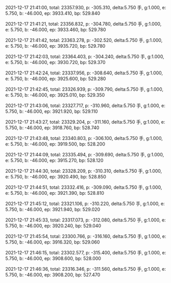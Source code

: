 2021-12-17 21:41:00, total: 23357.930, p: -305.310, delta:5.750 手, g:1.000, e: 5.750, b: -46.000, ep: 3933.410, bp: 529.840

2021-12-17 21:41:21, total: 23356.832, p: -304.780, delta:5.750 手, g:1.000, e: 5.750, b: -46.000, ep: 3933.460, bp: 529.780

2021-12-17 21:41:42, total: 23363.278, p: -302.520, delta:5.750 手, g:1.000, e: 5.750, b: -46.000, ep: 3935.720, bp: 529.780

2021-12-17 21:42:03, total: 23364.403, p: -304.240, delta:5.750 手, g:1.000, e: 5.750, b: -46.000, ep: 3930.720, bp: 529.370

2021-12-17 21:42:24, total: 23337.956, p: -308.640, delta:5.750 手, g:1.000, e: 5.750, b: -46.000, ep: 3925.600, bp: 529.280

2021-12-17 21:42:45, total: 23326.939, p: -309.790, delta:5.750 手, g:1.000, e: 5.750, b: -46.000, ep: 3925.010, bp: 529.350

2021-12-17 21:43:06, total: 23327.717, p: -310.960, delta:5.750 手, g:1.000, e: 5.750, b: -46.000, ep: 3921.920, bp: 529.110

2021-12-17 21:43:27, total: 23329.204, p: -311.160, delta:5.750 手, g:1.000, e: 5.750, b: -46.000, ep: 3918.760, bp: 528.740

2021-12-17 21:43:48, total: 23340.803, p: -306.100, delta:5.750 手, g:1.000, e: 5.750, b: -46.000, ep: 3919.500, bp: 528.200

2021-12-17 21:44:09, total: 23335.494, p: -309.690, delta:5.750 手, g:1.000, e: 5.750, b: -46.000, ep: 3915.270, bp: 528.120

2021-12-17 21:44:30, total: 23328.209, p: -310.310, delta:5.750 手, g:1.000, e: 5.750, b: -46.000, ep: 3920.490, bp: 528.850

2021-12-17 21:44:51, total: 23332.416, p: -309.090, delta:5.750 手, g:1.000, e: 5.750, b: -46.000, ep: 3921.390, bp: 528.810

2021-12-17 21:45:12, total: 23321.106, p: -310.220, delta:5.750 手, g:1.000, e: 5.750, b: -46.000, ep: 3921.940, bp: 529.020

2021-12-17 21:45:33, total: 23317.073, p: -312.080, delta:5.750 手, g:1.000, e: 5.750, b: -46.000, ep: 3920.240, bp: 529.040

2021-12-17 21:45:54, total: 23300.766, p: -316.160, delta:5.750 手, g:1.000, e: 5.750, b: -46.000, ep: 3916.320, bp: 529.060

2021-12-17 21:46:15, total: 23302.577, p: -315.400, delta:5.750 手, g:1.000, e: 5.750, b: -46.000, ep: 3908.600, bp: 528.000

2021-12-17 21:46:36, total: 23316.346, p: -311.560, delta:5.750 手, g:1.000, e: 5.750, b: -46.000, ep: 3908.200, bp: 527.470